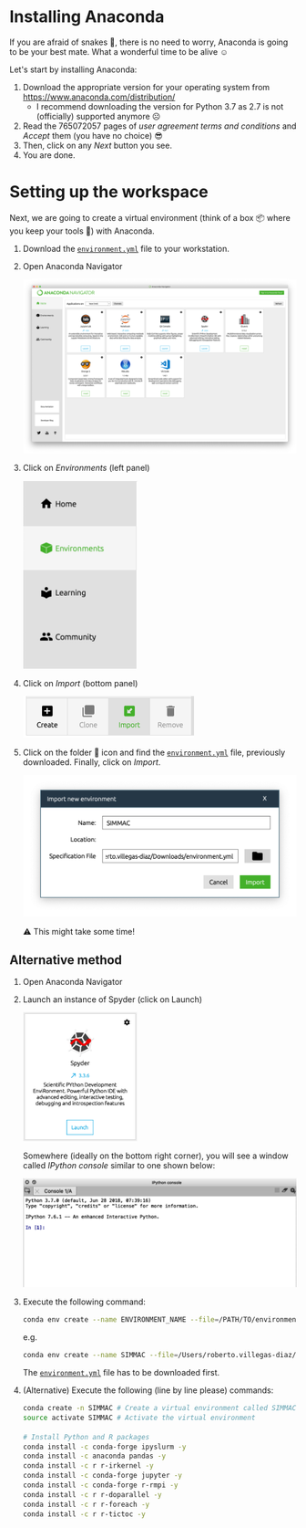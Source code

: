 # Installing Anaconda

If you are afraid of snakes 🐍, there is no need to worry, Anaconda is going to be your best mate. What a wonderful time to be alive ☺️

Let's start by installing Anaconda:
1. Download the appropriate version for your operating system from https://www.anaconda.com/distribution/
    - I recommend downloading the version for Python 3.7 as 2.7 is not (officially) supported anymore ☹️ 
2. Read the 765072057 pages of *user agreement terms and conditions* and _Accept_ them (you have no choice) 😎
3. Then, click on any *Next* button you see.
4. You are done.

# Setting up the workspace
Next, we are going to create a virtual environment (think of a box 📦 where you keep your tools 🧰) with Anaconda. 
1. Download the [`environment.yml`](environment.yml) file to your workstation.

2. Open Anaconda Navigator

    ![anaconda-navigator](images/anaconda-navigator.png)

3. Click on *Environments* (left panel)
    
    <img src="images/anaconda-navigator-environments.png" alt="anaconda-navigator-environments" width=200px />
    
4. Click on *Import* (bottom panel)

    <img src="images/import-environment.png" alt="import-environment" width=300px />
    
5. Click on the folder 📁 icon and find the [`environment.yml`](environment.yml) file, previously downloaded. Finally, click on *Import*.

    <img src="images/import-environment-location.png" alt="import-environment-location" width=500px />
    
    ⚠️ This might take some time!
    

## Alternative method
1. Open Anaconda Navigator

2. Launch an instance of Spyder (click on Launch)
    
    <img src="images/spyder.png" alt="spyder" width=200px />

    Somewhere (ideally on the bottom right corner), you will see a window called _IPython console_ similar to one shown below:
     
    ![ipython-console](images/ipython-console.png)

3. Execute the following command:
    ```bash
    conda env create --name ENVIRONMENT_NAME --file=/PATH/TO/environment.yml
    ```
    
    e.g.
    ```bash
    conda env create --name SIMMAC --file=/Users/roberto.villegas-diaz/Downloads/environment.yml
    ```
    
    The [`environment.yml`](environment.yml) file has to be downloaded first.
    
4. (Alternative) Execute the following (line by line please) commands:

    ```bash
    conda create -n SIMMAC # Create a virtual environment called SIMMAC
    source activate SIMMAC # Activate the virtual environment
    
    # Install Python and R packages
    conda install -c conda-forge ipyslurm -y
    conda install -c anaconda pandas -y
    conda install -c r r-irkernel -y
    conda install -c conda-forge jupyter -y
    conda install -c conda-forge r-rmpi -y
    conda install -c r r-doparallel -y
    conda install -c r r-foreach -y
    conda install -c r r-tictoc -y
    ```
